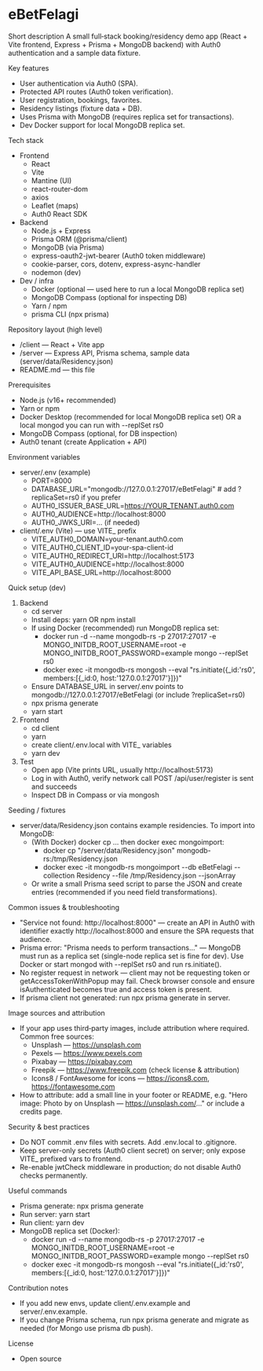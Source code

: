 # eBetFelagi

Short description
A small full‑stack booking/residency demo app (React + Vite frontend, Express + Prisma + MongoDB backend) with Auth0 authentication and a sample data fixture.

Key features
- User authentication via Auth0 (SPA).
- Protected API routes (Auth0 token verification).
- User registration, bookings, favorites.
- Residency listings (fixture data + DB).
- Uses Prisma with MongoDB (requires replica set for transactions).
- Dev Docker support for local MongoDB replica set.

Tech stack
- Frontend
  - React
  - Vite
  - Mantine (UI)
  - react-router-dom
  - axios
  - Leaflet (maps)
  - Auth0 React SDK
- Backend
  - Node.js + Express
  - Prisma ORM (@prisma/client)
  - MongoDB (via Prisma)
  - express-oauth2-jwt-bearer (Auth0 token middleware)
  - cookie-parser, cors, dotenv, express-async-handler
  - nodemon (dev)
- Dev / infra
  - Docker (optional — used here to run a local MongoDB replica set)
  - MongoDB Compass (optional for inspecting DB)
  - Yarn / npm
  - prisma CLI (npx prisma)

Repository layout (high level)
- /client — React + Vite app
- /server — Express API, Prisma schema, sample data (server/data/Residency.json)
- README.md — this file

Prerequisites
- Node.js (v16+ recommended)
- Yarn or npm
- Docker Desktop (recommended for local MongoDB replica set) OR a local mongod you can run with --replSet rs0
- MongoDB Compass (optional, for DB inspection)
- Auth0 tenant (create Application + API)

Environment variables
- server/.env (example)
  - PORT=8000
  - DATABASE_URL="mongodb://127.0.0.1:27017/eBetFelagi"  # add ?replicaSet=rs0 if you prefer
  - AUTH0_ISSUER_BASE_URL=https://YOUR_TENANT.auth0.com
  - AUTH0_AUDIENCE=http://localhost:8000
  - AUTH0_JWKS_URI=... (if needed)
- client/.env (Vite) — use VITE_ prefix
  - VITE_AUTH0_DOMAIN=your-tenant.auth0.com
  - VITE_AUTH0_CLIENT_ID=your-spa-client-id
  - VITE_AUTH0_REDIRECT_URI=http://localhost:5173
  - VITE_AUTH0_AUDIENCE=http://localhost:8000
  - VITE_API_BASE_URL=http://localhost:8000

Quick setup (dev)
1. Backend
   - cd server
   - Install deps: yarn OR npm install
   - If using Docker (recommended) run MongoDB replica set:
     - docker run -d --name mongodb-rs -p 27017:27017 -e MONGO_INITDB_ROOT_USERNAME=root -e MONGO_INITDB_ROOT_PASSWORD=example mongo --replSet rs0
     - docker exec -it mongodb-rs mongosh --eval "rs.initiate({_id:'rs0', members:[{_id:0, host:'127.0.0.1:27017'}]})"
   - Ensure DATABASE_URL in server/.env points to mongodb://127.0.0.1:27017/eBetFelagi (or include ?replicaSet=rs0)
   - npx prisma generate
   - yarn start
2. Frontend
   - cd client
   - yarn
   - create client/.env.local with VITE_ variables
   - yarn dev
3. Test
   - Open app (Vite prints URL, usually http://localhost:5173)
   - Log in with Auth0, verify network call POST /api/user/register is sent and succeeds
   - Inspect DB in Compass or via mongosh

Seeding / fixtures
- server/data/Residency.json contains example residencies. To import into MongoDB:
  - (With Docker) docker cp ... then docker exec mongoimport:
    - docker cp "<path>/server/data/Residency.json" mongodb-rs:/tmp/Residency.json
    - docker exec -it mongodb-rs mongoimport --db eBetFelagi --collection Residency --file /tmp/Residency.json --jsonArray
  - Or write a small Prisma seed script to parse the JSON and create entries (recommended if you need field transformations).

Common issues & troubleshooting
- "Service not found: http://localhost:8000" — create an API in Auth0 with identifier exactly http://localhost:8000 and ensure the SPA requests that audience.
- Prisma error: "Prisma needs to perform transactions..." — MongoDB must run as a replica set (single-node replica set is fine for dev). Use Docker or start mongod with --replSet rs0 and run rs.initiate().
- No register request in network — client may not be requesting token or getAccessTokenWithPopup may fail. Check browser console and ensure isAuthenticated becomes true and access token is present.
- If prisma client not generated: run npx prisma generate in server.

Image sources and attribution
- If your app uses third‑party images, include attribution where required. Common free sources:
  - Unsplash — https://unsplash.com
  - Pexels — https://www.pexels.com
  - Pixabay — https://pixabay.com
  - Freepik — https://www.freepik.com (check license & attribution)
  - Icons8 / FontAwesome for icons — https://icons8.com, https://fontawesome.com
- How to attribute: add a small line in your footer or README, e.g. "Hero image: Photo by <Author> on Unsplash — https://unsplash.com/..." or include a credits page.

Security & best practices
- Do NOT commit .env files with secrets. Add .env.local to .gitignore.
- Keep server-only secrets (Auth0 client secret) on server; only expose VITE_ prefixed vars to frontend.
- Re-enable jwtCheck middleware in production; do not disable Auth0 checks permanently.

Useful commands
- Prisma generate: npx prisma generate
- Run server: yarn start
- Run client: yarn dev
- MongoDB replica set (Docker):
  - docker run -d --name mongodb-rs -p 27017:27017 -e MONGO_INITDB_ROOT_USERNAME=root -e MONGO_INITDB_ROOT_PASSWORD=example mongo --replSet rs0
  - docker exec -it mongodb-rs mongosh --eval "rs.initiate({_id:'rs0', members:[{_id:0, host:'127.0.0.1:27017'}]})"

Contribution notes
- If you add new envs, update client/.env.example and server/.env.example.
- If you change Prisma schema, run npx prisma generate and migrate as needed (for Mongo use prisma db push).

License
- Open source
